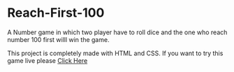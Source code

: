 # Reach-First-100
A Number game in which two player have to roll dice and the one who reach number 100 first willl win the game.

This project is completely made with HTML and CSS.
If you want to try this game live please <a href=https://reach-100-arpit.netlify.app>Click Here</a>
